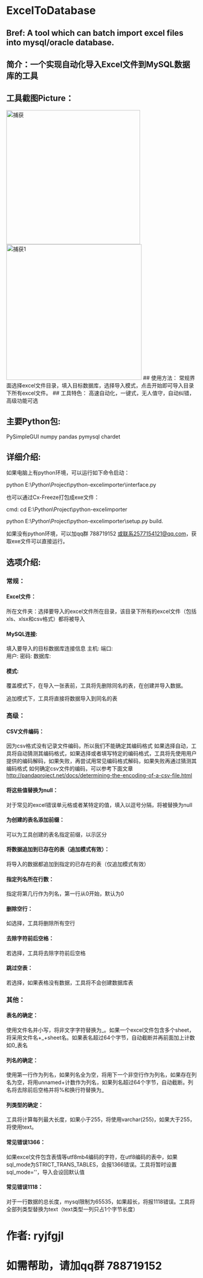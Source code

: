 # ExcelToDatabase
## Bref: A tool which can batch import excel files into mysql/oracle database.
## 简介：一个实现自动化导入Excel文件到MySQL数据库的工具
## 工具截图Picture：
<img width="354" alt="捕获" src="https://user-images.githubusercontent.com/39375647/161414829-7aa10309-d53f-480c-8c2f-83959a6f9439.PNG">
<img width="358" alt="捕获1" src="https://user-images.githubusercontent.com/39375647/161414901-5736db74-15f7-4d63-9f20-ed1e9f49579b.PNG">
## 使用方法：
常规界面选择excel文件目录，填入目标数据库，选择导入模式，点击开始即可导入目录下所有excel文件。
## 工具特色：
高速自动化，一键式，无人值守，自动纠错，高级功能可选

## 主要Python包:
PySimpleGUI
numpy
pandas
pymysql
chardet

## 详细介绍:
如果电脑上有python环境，可以运行如下命令启动：

python E:\Python\Project\python-excelimporter\interface.py

也可以通过Cx-Freeze打包成exe文件：

cmd: cd E:\Python\Project\python-excelimporter

python E:\Python\Project\python-excelimporter\setup.py build.

如果没有python环境，可以加qq群 788719152 或联系2577154121@qq.com，获取exe文件可以直接运行。

## 选项介绍:

### 常规：
#### Excel文件：
所在文件夹：选择要导入的excel文件所在目录，该目录下所有的excel文件（包括xls、xlsx和csv格式）都将被导入

#### MySQL连接: 
填入要导入的目标数据库连接信息
   主机: 
   端口:  
   用户: 
   密码: 
   数据库:
#### 模式:

覆盖模式下，在导入一张表前，工具将先删除同名的表，在创建并导入数据。

追加模式下，工具将直接将数据导入到同名的表

### 高级：
#### CSV文件编码：
因为csv格式没有记录文件编码，所以我们不能确定其编码格式
如果选择自动，工具将自动猜测其编码格式，如果选择或者填写特定的编码格式，工具将先使用用户提供的编码解码，如果失败，再尝试用常见编码格式解码，如果失败再通过猜测其编码格式
如何确定csv文件的编码，可以参考下面文章
http://pandaproject.net/docs/determining-the-encoding-of-a-csv-file.html
   
#### 将这些值替换为null：
对于常见的excel错误单元格或者某特定的值，填入以逗号分隔，将被替换为null
#### 为创建的表名添加前缀：
可以为工具创建的表名指定前缀，以示区分
#### 将数据追加到已存在的表（追加模式有效）：
将导入的数据都追加到指定的已存在的表（仅追加模式有效）
#### 指定列名所在行数：
指定将第几行作为列名，第一行从0开始，默认为0
#### 删除空行：
如选择，工具将删除所有空行
#### 去除字符前后空格：
若选择，工具将去除字符前后空格
#### 跳过空表：
若选择，如果表格没有数据，工具将不会创建数据库表
  
### 其他：
  #### 表名的确定：
  使用文件名并小写，将非文字字符替换为_。如果一个excel文件包含多个sheet，将采用文件名+_+sheet名。如果表名超过64个字节，自动截断并再前面加上计数如0_表名
  #### 列名的确定：
  使用第一行作为列名，如果列名全为空，将用下一个非空行作为列名，如果存在列名为空，将用unnamed+计数作为列名，如果列名超过64个字节，自动截断。列名将去除前后空格并将%和换行符替换为_
  #### 列类型的确定：
  工具将计算每列最大长度，如果小于255，将使用varchar(255)，如果大于255，将使用text。
  #### 常见错误1366：
  如果excel文件包含表情等utf8mb4编码的字符，在utf8编码的表中，如果sql_mode为STRICT_TRANS_TABLES，会报1366错误。工具将暂时设置sql_mode=''，导入会设回默认值
  #### 常见错误1118：
  对于一行数据的总长度，mysql限制为65535，如果超长，将报1118错误。工具将全部列类型替换为text（text类型一列只占1个字节长度）
  
# 作者: ryjfgjl
# 如需帮助，请加qq群 788719152 

